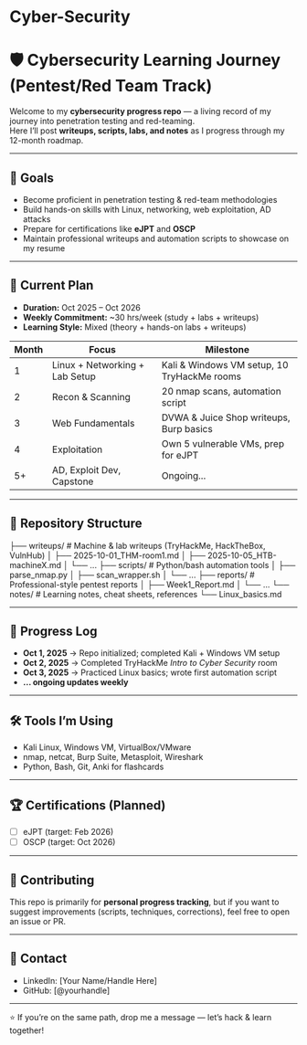 # Cyber-Security
# 🛡️ Cybersecurity Learning Journey (Pentest/Red Team Track)

Welcome to my **cybersecurity progress repo** — a living record of my journey into penetration testing and red-teaming.  
Here I’ll post **writeups, scripts, labs, and notes** as I progress through my 12-month roadmap.

---

## 📌 Goals
- Become proficient in penetration testing & red-team methodologies
- Build hands-on skills with Linux, networking, web exploitation, AD attacks
- Prepare for certifications like **eJPT** and **OSCP**
- Maintain professional writeups and automation scripts to showcase on my resume

---

## 📅 Current Plan
- **Duration:** Oct 2025 – Oct 2026  
- **Weekly Commitment:** ~30 hrs/week (study + labs + writeups)  
- **Learning Style:** Mixed (theory + hands-on labs + writeups)  

| Month | Focus | Milestone |
|-------|-------|-----------|
| 1 | Linux + Networking + Lab Setup | Kali & Windows VM setup, 10 TryHackMe rooms |
| 2 | Recon & Scanning | 20 nmap scans, automation script |
| 3 | Web Fundamentals | DVWA & Juice Shop writeups, Burp basics |
| 4 | Exploitation | Own 5 vulnerable VMs, prep for eJPT |
| 5+ | AD, Exploit Dev, Capstone | Ongoing... |

---

## 📂 Repository Structure
├── writeups/ # Machine & lab writeups (TryHackMe, HackTheBox, VulnHub)
│ ├── 2025-10-01_THM-room1.md
│ ├── 2025-10-05_HTB-machineX.md
│ └── ...
├── scripts/ # Python/bash automation tools
│ ├── parse_nmap.py
│ ├── scan_wrapper.sh
│ └── ...
├── reports/ # Professional-style pentest reports
│ ├── Week1_Report.md
│ └── ...
└── notes/ # Learning notes, cheat sheets, references
└── Linux_basics.md

---

## 🚀 Progress Log

- **Oct 1, 2025** → Repo initialized; completed Kali + Windows VM setup  
- **Oct 2, 2025** → Completed TryHackMe *Intro to Cyber Security* room  
- **Oct 3, 2025** → Practiced Linux basics; wrote first automation script  
- **... ongoing updates weekly**

---

## 🛠️ Tools I’m Using
- Kali Linux, Windows VM, VirtualBox/VMware  
- nmap, netcat, Burp Suite, Metasploit, Wireshark  
- Python, Bash, Git, Anki for flashcards  

---

## 🏆 Certifications (Planned)
- [ ] eJPT (target: Feb 2026)  
- [ ] OSCP (target: Oct 2026)  

---

## 🤝 Contributing
This repo is primarily for **personal progress tracking**, but if you want to suggest improvements (scripts, techniques, corrections), feel free to open an issue or PR.

---

## 📧 Contact
- LinkedIn: [Your Name/Handle Here]
- GitHub: [@yourhandle]

---

⭐ If you’re on the same path, drop me a message — let’s hack & learn together!

